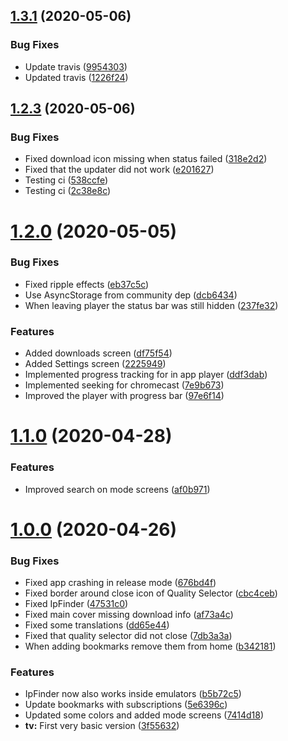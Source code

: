 ## [1.3.1](https://github.com/pct-org/native-app/compare/v1.2.3...v1.3.1) (2020-05-06)


### Bug Fixes

* Update travis ([9954303](https://github.com/pct-org/native-app/commit/9954303aaa1e0d7509a168a261a4034e2986f47a))
* Updated travis ([1226f24](https://github.com/pct-org/native-app/commit/1226f24df411884a63c7bc0edf8df11c7083f47b))



## [1.2.3](https://github.com/pct-org/native-app/compare/v1.2.0...v1.2.3) (2020-05-06)


### Bug Fixes

* Fixed download icon missing when status failed ([318e2d2](https://github.com/pct-org/native-app/commit/318e2d2b466f0c115f798f86fd1886d4905eb718))
* Fixed that the updater did not work ([e201627](https://github.com/pct-org/native-app/commit/e20162735417edbb8de108a1d9be606fc8ba0113))
* Testing ci ([538ccfe](https://github.com/pct-org/native-app/commit/538ccfe5f26a25fa0b2b84786c9642c9c438b405))
* Testing ci ([2c38e8c](https://github.com/pct-org/native-app/commit/2c38e8c9bf1d133b41557a274dab3631d968e301))



# [1.2.0](https://github.com/pct-org/native-app/compare/v1.1.0...v1.2.0) (2020-05-05)


### Bug Fixes

* Fixed ripple effects ([eb37c5c](https://github.com/pct-org/native-app/commit/eb37c5cce5a79ced2ec010b657764a3686f7fcc1))
* Use AsyncStorage from community dep ([dcb6434](https://github.com/pct-org/native-app/commit/dcb64341184db377ae1747981dd2e9c74f8df66c))
* When leaving player the status bar was still hidden ([237fe32](https://github.com/pct-org/native-app/commit/237fe32d45cbcf92203e0abc5f7e80b887740788))


### Features

* Added downloads screen ([df75f54](https://github.com/pct-org/native-app/commit/df75f54569a27d872f180f0afa86779d526d4e9c))
* Added Settings screen ([2225949](https://github.com/pct-org/native-app/commit/2225949f26ca415a19ce50ea694250590fe1fba7))
* Implemented progress tracking for in app player ([ddf3dab](https://github.com/pct-org/native-app/commit/ddf3dab193f27736323f54b571d5285cac04d5bd))
* Implemented seeking for chromecast ([7e9b673](https://github.com/pct-org/native-app/commit/7e9b6737c46e862e3bec6f42e7ad0c13f59d44ad))
* Improved the player with progress bar ([97e6f14](https://github.com/pct-org/native-app/commit/97e6f146d1bbd2c0f4cfd4a406c9f1ca786b2c1d))



# [1.1.0](https://github.com/pct-org/native-app/compare/v1.0.0...v1.1.0) (2020-04-28)


### Features

* Improved search on mode screens ([af0b971](https://github.com/pct-org/native-app/commit/af0b97195408569574fb4b0522a2908bfb582106))



# [1.0.0](https://github.com/pct-org/native-app/compare/v0.16.0...v1.0.0) (2020-04-26)


### Bug Fixes

* Fixed app crashing in release mode ([676bd4f](https://github.com/pct-org/native-app/commit/676bd4f4a7a56d6a39b5b6dc3ec63a894d49e76d))
* Fixed border around close icon of Quality Selector ([cbc4ceb](https://github.com/pct-org/native-app/commit/cbc4cebc21a8de992191ddc6f4d1e3e683ec08cb))
* Fixed IpFinder ([47531c0](https://github.com/pct-org/native-app/commit/47531c0800e5dd5e46feb8244c0bd42d04f886be))
* Fixed main cover missing download info ([af73a4c](https://github.com/pct-org/native-app/commit/af73a4c0bf7fa38353d95791e795b061c78ceb14))
* Fixed some translations ([dd65e44](https://github.com/pct-org/native-app/commit/dd65e445055c53c3499adb356d3bd58e5d2550ff))
* Fixed that quality selector did not close ([7db3a3a](https://github.com/pct-org/native-app/commit/7db3a3af2e6bd6c2352bd59f10118510acb22c36))
* When adding bookmarks remove them from home ([b342181](https://github.com/pct-org/native-app/commit/b3421818cec733359acb32ef7d36581dafdad9ea))


### Features

* IpFinder now also works inside emulators ([b5b72c5](https://github.com/pct-org/native-app/commit/b5b72c5c5e3867d69a66a6eb8f6f8692d2efbeb4))
* Update bookmarks with subscriptions ([5e6396c](https://github.com/pct-org/native-app/commit/5e6396c275eddd6b719cc5fa8ff07c3e49c916c4))
* Updated some colors and added mode screens ([7414d18](https://github.com/pct-org/native-app/commit/7414d186103891618750dbaafac5e019c2878858))
* **tv:** First very basic version ([3f55632](https://github.com/pct-org/native-app/commit/3f55632876f1254948fc6b364bd8f4678fac4c94))



